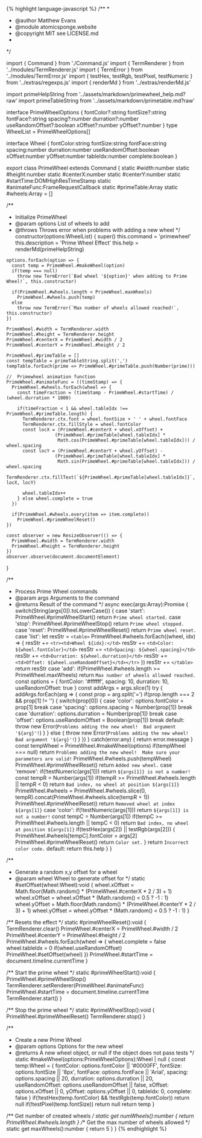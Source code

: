 {% highlight language-javascript %}
/**
 * 
 * @author Matthew Evans
 * @module atomicsponge.website
 * @copyright MIT see LICENSE.md
 * 
 */

import { Command } from './Command.js'
import { TermRenderer } from '../modules/TermRenderer.js'
import { TermError } from '../modules/TermError.js'
import { testHex, testRgb, testPixel, testNumeric } from '../extras/regexps.js'
import { renderMd } from '../extras/renderMd.js'

import primeHelpString from '../assets/markdown/primewheel_help.md?raw'
import primeTableString from '../assets/markdown/primetable.md?raw'

interface PrimeWheelOptions {
  fontColor?:string
  fontSize?:string
  fontFace?:string
  spacing?:number
  durration?:number
  useRandomOffset?:boolean
  xOffset?:number
  yOffset?:number
}
type WheelList = PrimeWheelOptions[]

interface Wheel {
  fontColor:string
  fontSize:string
  fontFace:string
  spacing:number
  durration:number
  useRandomOffset:boolean
  xOffset:number
  yOffset:number
  tableIdx:number
  complete:boolean
}

export class PrimeWheel extends Command {
  static #width:number
  static #height:number
  static #centerX:number
  static #centerY:number
  static #startTime:DOMHighResTimeStamp
  static #animateFunc:FrameRequestCallback
  static #primeTable:Array<number>
  static #wheels:Array<Wheel> = []

  /**
   * Initialize PrimeWheel
   * @param options List of wheels to add
   * @throws Throws error when problems with adding a new wheel
   */
  constructor(options:WheelList) {
    super()
    this.command = 'primewheel'
    this.description = 'Prime Wheel Effect'
    this.help = renderMd(primeHelpString)

    options.forEach(option => {
      const temp = PrimeWheel.#makeWheel(option)
      if(temp === null)
        throw new TermError(`Bad wheel '${option}' when adding to Prime Wheel!`, this.constructor)

      if(PrimeWheel.#wheels.length < PrimeWheel.maxWheels)
        PrimeWheel.#wheels.push(temp)
      else
        throw new TermError(`Max number of wheels allowed reached!`, this.constructor)
    })

    PrimeWheel.#width = TermRenderer.width
    PrimeWheel.#height = TermRenderer.height
    PrimeWheel.#centerX = PrimeWheel.#width / 2
    PrimeWheel.#centerY = PrimeWheel.#height / 2

    PrimeWheel.#primeTable = []
    const tempTable = primeTableString.split(',')
    tempTable.forEach(prime => PrimeWheel.#primeTable.push(Number(prime)))

    //  Primewheel animation function
    PrimeWheel.#animateFunc = ((timeStamp) => {
      PrimeWheel.#wheels.forEach(wheel => {
        const timeFraction = (timeStamp - PrimeWheel.#startTime) / (wheel.durration * 1000)

        if(timeFraction < 1 && wheel.tableIdx !== PrimeWheel.#primeTable.length) {
          TermRenderer.ctx.font = wheel.fontSize + ' ' + wheel.fontFace
          TermRenderer.ctx.fillStyle = wheel.fontColor
          const locX = (PrimeWheel.#centerX + wheel.xOffset) +
                      (PrimeWheel.#primeTable[wheel.tableIdx] *
                       Math.cos(PrimeWheel.#primeTable[wheel.tableIdx])) / wheel.spacing
          const locY = (PrimeWheel.#centerY + wheel.yOffset) -
                      (PrimeWheel.#primeTable[wheel.tableIdx] *
                       Math.sin(PrimeWheel.#primeTable[wheel.tableIdx])) / wheel.spacing
          TermRenderer.ctx.fillText(`${PrimeWheel.#primeTable[wheel.tableIdx]}`, locX, locY)

          wheel.tableIdx++
        } else wheel.complete = true
      })

      if(PrimeWheel.#wheels.every(item => item.complete))
        PrimeWheel.#primeWheelReset()
    })

    const observer = new ResizeObserver(() => {
      PrimeWheel.#width = TermRenderer.width
      PrimeWheel.#height = TermRenderer.height
    })
    observer.observe(document.documentElement)
  }

  /**
   * Process Prime Wheel commands
   * @param args Arguments to the command
   * @returns Result of the command
   */
  async exec(args:Array<string>):Promise<string> {
    switch(String(args[0]).toLowerCase()) {
      case 'start':
        PrimeWheel.#primeWheelStart()
        return `Prime wheel started.`
      case 'stop':
        PrimeWheel.#primeWheelStop()
        return `Prime wheel stopped.`
      case 'reset':
        PrimeWheel.#primeWheelReset()
        return `Prime wheel reset.`
      case 'list':
        let resStr = `<table>`
        PrimeWheel.#wheels.forEach((wheel, idx) => {
          resStr += `<tr><td>Wheel ${idx}:</td>`
          resStr += `<td>Color: ${wheel.fontColor}</td>`
          resStr += `<td>Spacing: ${wheel.spacing}</td>`
          resStr += `<td>Durration: ${wheel.durration}</td>`
          resStr += `<td>Offset: ${wheel.useRandomOffset}</td></tr>`
        })
        resStr += `</table>`
        return resStr
      case 'add':
        if(PrimeWheel.#wheels.length >= PrimeWheel.maxWheels)
          return `Max number of wheels allowed reached.`
        const options = {
          fontColor: '#ffffff',
          spacing: 10,
          durration: 10,
          useRandomOffset: true
        }
        const addArgs = args.slice(1)
        try {
          addArgs.forEach(arg => {
            const prop = arg.split('=')
            if(prop.length === 2 && prop[1] != '') {
              switch(prop[0]) {
                case 'color':
                  options.fontColor = prop[1]
                  break
                case 'spacing':
                  options.spacing = Number(prop[1])
                  break
                case 'durration':
                  options.durration = Number(prop[1])
                  break
                case 'offset':
                  options.useRandomOffset = Boolean(prop[1])
                  break
                default:
                  throw new Error(`Problems adding the new wheel!  Bad argument '${arg}'!`)
              }
            } else {
              throw new Error(`Problems adding the new wheel!  Bad argument '${arg}'!`)
            }
          })
        } catch(error:any) { return error.message }
        const tempWheel = PrimeWheel.#makeWheel(options)
        if(tempWheel === null) return `Problems adding the new wheel!  Make sure your parameters are valid!`
        PrimeWheel.#wheels.push(tempWheel)
        PrimeWheel.#primeWheelReset()
        return `Added new wheel.`
      case 'remove':
        if(!testNumeric(args[1])) return `${args[1]} is not a number!`
        const tempR = Number(args[1])
        if(tempR >= PrimeWheel.#wheels.length || tempR < 0)
          return `Bad index, no wheel at position ${args[1]}`
        PrimeWheel.#wheels = PrimeWheel.#wheels.slice(0, tempR).concat(PrimeWheel.#wheels.slice(tempR + 1))
        PrimeWheel.#primeWheelReset()
        return `Removed wheel at index ${args[1]}`
      case 'color':
        if(!testNumeric(args[1])) return `${args[1]} is not a number!`
        const tempC = Number(args[1])
        if(tempC >= PrimeWheel.#wheels.length || tempC < 0)
          return `Bad index, no wheel at position ${args[1]}`
        if(testHex(args[2]) || testRgb(args[2])) {
          PrimeWheel.#wheels[tempC].fontColor = args[2]
          PrimeWheel.#primeWheelReset()
          return `Color set.`
        }
        return `Incorrect color code.`
      default:
        return this.help
    }
  }

  /**
   * Generate a random x,y offset for a wheel
   * @param wheel Wheel to generate offset for
   */
  static #setOffset(wheel:Wheel):void {
    wheel.xOffset = Math.floor(Math.random() * (PrimeWheel.#centerX * 2 / 3) + 1)
    wheel.xOffset = wheel.xOffset * (Math.random() < 0.5 ? -1 : 1)
    wheel.yOffset = Math.floor(Math.random() * (PrimeWheel.#centerY * 2 / 3) + 1)
    wheel.yOffset = wheel.yOffset * (Math.random() < 0.5 ? -1 : 1)
  }

  /** Resets the effect */
  static #primeWheelReset():void {
    TermRenderer.clear()
    PrimeWheel.#centerX = PrimeWheel.#width / 2
    PrimeWheel.#centerY = PrimeWheel.#height / 2
    PrimeWheel.#wheels.forEach(wheel => {
      wheel.complete = false
      wheel.tableIdx = 0
      if(wheel.useRandomOffset) PrimeWheel.#setOffset(wheel)
    })
    PrimeWheel.#startTime = <DOMHighResTimeStamp>document.timeline.currentTime
  }

  /** Start the prime wheel */
  static #primeWheelStart():void {
    PrimeWheel.#primeWheelStop()
    TermRenderer.setRenderer(PrimeWheel.#animateFunc)
    PrimeWheel.#startTime = <DOMHighResTimeStamp>document.timeline.currentTime
    TermRenderer.start()
  }

  /** Stop the prime wheel */
  static #primeWheelStop():void {
    PrimeWheel.#primeWheelReset()
    TermRenderer.stop()
  }

  /**
   * Create a new Prime Wheel
   * @param options Options for the new wheel
   * @returns A new wheel object, or null if the object does not pass tests
   */
  static #makeWheel(options:PrimeWheelOptions):Wheel | null {
    const temp:Wheel = {
      fontColor: options.fontColor || '#0000FF',
      fontSize: options.fontSize || '8px',
      fontFace: options.fontFace || 'Arial',
      spacing: options.spacing || 20,
      durration: options.durration || 20,
      useRandomOffset: options.useRandomOffset || false,
      xOffset: options.xOffset || 0,
      yOffset: options.yOffset || 0,
      tableIdx: 0,
      complete: false
    }
    if(!testHex(temp.fontColor) && !testRgb(temp.fontColor)) return null
    if(!testPixel(temp.fontSize)) return null
    return temp
  }

  /** Get number of created wheels */
  static get numWheels():number { return PrimeWheel.#wheels.length }
  /** Get the max number of wheels allowed */
  static get maxWheels():number { return 5 }
}
{% endhighlight %}
